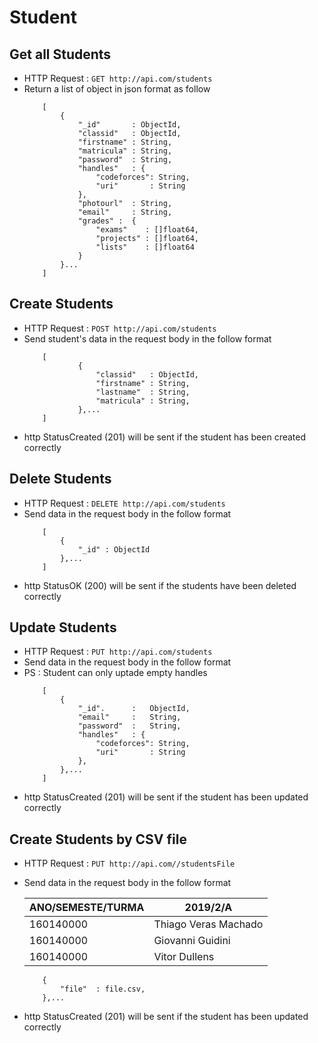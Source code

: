 
# Student

## Get all Students
* HTTP Request : ```GET http://api.com/students```
* Return a list of object in json format as follow
    ``` 
        [
			{
				"_id"       : ObjectId,
				"classid"   : ObjectId,
				"firstname" : String,
				"matricula" : String,
				"password"  : String,
				"handles"   : {
					"codeforces": String,
					"uri" 		: String
				},
				"photourl"  : String,
				"email"     : String,
				"grades" :	{
					"exams"    : []float64,
					"projects" : []float64,
					"lists"    : []float64
				}
			}...
		]
    ```

## Create Students
* HTTP Request : ```POST http://api.com/students```
* Send student's data in the request body in the follow format 
	``` 
		[
				{
					"classid"   : ObjectId,
					"firstname" : String,
					"lastname"  : String,
					"matricula" : String,
				},...
		]
	```
* http StatusCreated (201) will be sent if the student has been created correctly
    
## Delete Students
* HTTP Request : ```DELETE http://api.com/students```
* Send data in the request body in the follow format
	``` 
		[
			{  
				"_id" : ObjectId
			},...
		]
	```
* http StatusOK (200) will be sent if the students have been deleted correctly

## Update Students
* HTTP Request : ```PUT http://api.com/students```
* Send data in the request body in the follow format
* PS : Student can only uptade empty handles
	``` 
		[
			{  
				"_id".      :   ObjectId,
				"email" 	:   String,
				"password"	:   String,
				"handles"   : {
					"codeforces": String,
					"uri" 		: String
				},
			},...
		]
	```
* http StatusCreated (201) will be sent if the student has been updated correctly

## Create Students by CSV file
* HTTP Request : ```PUT http://api.com//studentsFile```
* Send data in the request body in the follow format

	|    ANO/SEMESTE/TURMA   |             2019/2/A 	|
	|------------------------|------------------------------|
	|       160140000        | 	Thiago Veras Machado    |
	|       160140000        | 	Giovanni Guidini        |
	|       160140000        | 	Vitor Dullens           |

	``` 
		{  
			"file"	: file.csv,
		},...
	```
* http StatusCreated (201) will be sent if the student has been updated correctly
